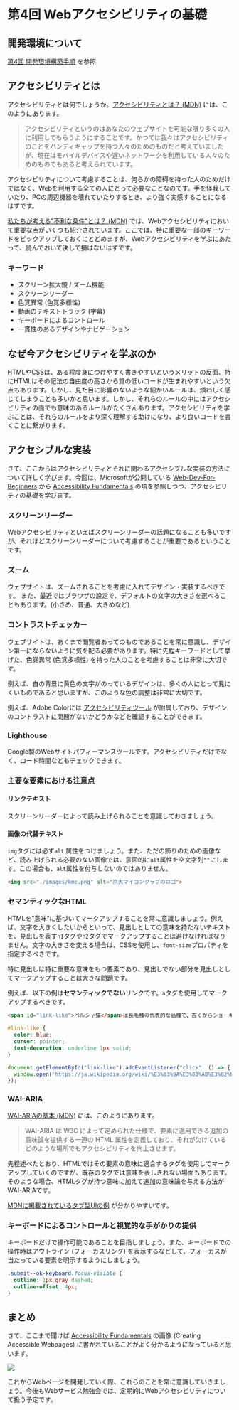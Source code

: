 # 第4回 Webアクセシビリティの基礎

## 開発環境について

[第4回 開発環境構築手順](https://github.com/kmc-jp/2022-web/blob/main/section-template/section-04/README.md) を参照

## アクセシビリティとは

アクセシビリティとは何でしょうか。[アクセシビリティとは？ (MDN)](https://developer.mozilla.org/ja/docs/Learn/Accessibility/What_is_accessibility#so_what_is_accessibility) には、このようにあります。

> アクセシビリティというのはあなたのウェブサイトを可能な限り多くの人に利用してもらうようにすることです。かつては我々はアクセシビリティのことをハンディキャップを持つ人々のためのものだと考えていましたが、現在はモバイルデバイスや遅いネットワークを利用している人々のためのものでもあると考えられています。

アクセシビリティについて考慮することは、何らかの障碍を持った人のためだけではなく、Webを利用する全ての人にとって必要なことなのです。手を怪我していたり、PCの周辺機器を壊れていたりするとき、より強く実感することになるはずです。

[私たちが考える"不利な条件"とは？ (MDN)](https://developer.mozilla.org/ja/docs/Learn/Accessibility/What_is_accessibility#what_kinds_of_disability_are_we_looking_at) では、Webアクセシビリティにおいて重要な点がいくつも紹介されています。ここでは、特に重要な一部のキーワードをピックアップしておくにとどめますが、Webアクセシビリティを学ぶにあたって、読んでおいて決して損はないはずです。

### キーワード

- スクリーン拡大鏡 / ズーム機能
- スクリーンリーダー
- 色覚異常 (色覚多様性)
- 動画のテキストトラック (字幕)
- キーボードによるコントロール
- 一貫性のあるデザインやナビゲーション

## なぜ今アクセシビリティを学ぶのか

HTMLやCSSは、ある程度身につけやすく書きやすいというメリットの反面、特にHTMLはその記法の自由度の高さから質の低いコードが生まれやすいという欠点もあります。しかし、見た目に影響のないような細かいルールは、煩わしく感じてしまうことも多いかと思います。しかし、それらのルールの中にはアクセシビリティの面でも意味のあるルールがたくさんあります。アクセシビリティを学ぶことは、それらのルールをより深く理解する助けになり、より良いコードを書くことに繋がります。

## アクセシブルな実装

さて、ここからはアクセシビリティとそれに関わるアクセシブルな実装の方法について詳しく学びます。今回は、Microsoftが公開している [Web-Dev-For-Beginners](https://github.com/microsoft/Web-Dev-For-Beginners) から [Accessibility Fundamentals](https://github.com/microsoft/Web-Dev-For-Beginners/blob/main/1-getting-started-lessons/3-accessibility/README.md) の項を参照しつつ、アクセシビリティの基礎を学びます。

### スクリーンリーダー

Webアクセシビリティといえばスクリーンリーダーの話題になることも多いですが、それほどスクリーンリーダーについて考慮することが重要であるということです。

### ズーム

ウェブサイトは、ズームされることを考慮に入れてデザイン・実装するべきです。
また、最近ではブラウザの設定で、デフォルトの文字の大きさを選べることもあります。(小さめ、普通、大きめなど)

### コントラストチェッカー

ウェブサイトは、あくまで閲覧者あってのものであることを常に意識し、デザイン第一にならないように気を配る必要があります。特に先程キーワードとして挙げた、色覚異常 (色覚多様性) を持った人のことを考慮することは非常に大切です。

例えば、白の背景に黄色の文字がのっているデザインは、多くの人にとって見にくいものであると思いますが、このような色の調整は非常に大切です。

例えば、Adobe Colorには [アクセシビリティツール](https://color.adobe.com/ja/create/color-accessibility) が附属しており、デザインのコントラストに問題がないかどうかなどを確認することができます。

### Lighthouse

Google製のWebサイトパフィーマンスツールです。アクセシビリティだけでなく、ロード時間などもチェックできます。

### 主要な要素における注意点

#### リンクテキスト

スクリーンリーダーによって読み上げられることを意識しておきましょう。

#### 画像の代替テキスト

`img`タグには必ず`alt` 属性をつけましょう。また、ただの飾りのための画像など、読み上げられる必要のない画像では、意図的に`alt`属性を空文字列`""`にします。この場合も、`alt`属性を付与しないのではありません。

```html
<img src="./images/kmc.png" alt="京大マイコンクラブのロゴ">
```

### セマンティックなHTML

HTMLを”意味”に基づいてマークアップすることを常に意識しましょう。例えば、文字を大きくしたいからといって、見出しとしての意味を持たないテキストを、見出しを表す`h1`タグや`h2`タグでマークアップすることは避けなければなりません。文字の大きさを変える場合は、CSSを使用し、`font-size`プロパティを指定するべきです。

特に見出しは特に重要な意味をもつ要素であり、見出しでない部分を見出しとしてマークアップすることは大きな問題です。

例えば、以下の例は**セマンティックでない**リンクです。`a`タグを使用してマークアップするべきです。

```html
<span id="link-like">ペルシャ猫</span>は長毛種の代表的な品種で、古くからショーキャットとして認められる品種の一つである。
```

```css
#link-like {
  color: blue;
  cursor: pointer;
  text-decoration: underline 1px solid;
}
```

```js
document.getElementById("link-like").addEventListener("click", () => {
  window.open('https://ja.wikipedia.org/wiki/%E3%83%9A%E3%83%AB%E3%82%B7%E3%83%A3_(%E3%83%8D%E3%82%B3)', '_blank');
});
```

### WAI-ARIA

[WAI-ARIAの基本 (MDN)](https://developer.mozilla.org/ja/docs/Learn/Accessibility/WAI-ARIA_basics) には、このようにあります。

> WAI-ARIA は W3C によって定められた仕様で、要素に適用できる追加の意味論を提供する一連の HTML 属性を定義しており、それが欠けているどのような場所でもアクセシビリティを向上させます。

先程述べたとおり、HTMLではその要素の意味に適合するタグを使用してマークアップしていくのですが、既存のタグでは意味を表しきれない場面もあります。そのような場合、HTMLタグが持つ意味に加えて追加の意味論を与える方法がWAI-ARIAです。

[MDNに掲載されているタブ型UIの例](https://developer.mozilla.org/ja/docs/Learn/Accessibility/WAI-ARIA_basics#guiding_users_through_complex_widgets) が分かりやすいです。

### キーボードによるコントロールと視覚的な手がかりの提供

キーボードだけで操作可能であることを目指しましょう。また、キーボードでの操作時はアウトライン (フォーカスリング) を表示するなどして、フォーカスが当たっている要素を明示するようにしましょう。

```css
.submit--ok-keyboard:focus-visible {
  outline: 1px gray dashed;
  outline-offset: 4px;
}
```

## まとめ

さて、ここまで聞けば [Accessibility Fundamentals](https://github.com/microsoft/Web-Dev-For-Beginners/blob/main/1-getting-started-lessons/3-accessibility/README.md) の画像 (Creating Accessible Webpages) に書かれていることがよく分かるようになっていると思います。

![](https://raw.githubusercontent.com/microsoft/Web-Dev-For-Beginners/main/sketchnotes/webdev101-a11y.png)

これからWebページを開発していく際、これらのことを常に意識していきましょう。今後もWebサービス勉強会では、定期的にWebアクセシビリティについて扱う予定です。

